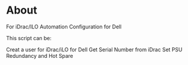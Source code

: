 <h1>About</h1>
For iDrac/ILO Automation Configuration for Dell

This script can be:

Creat a user for iDrac/iLO for Dell
Get Serial Number from iDrac
Set PSU Redundancy and Hot Spare
